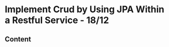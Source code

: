 <!-- omit in toc -->
# Implement Crud by Using JPA Within a Restful Service - 18/12

<!-- omit in toc -->
## Content
